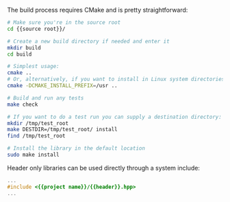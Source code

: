 The build process requires CMake and is pretty straightforward:

```bash
# Make sure you're in the source root
cd {{source root}}/

# Create a new build directory if needed and enter it
mkdir build
cd build

# Simplest usage:
cmake ..
# Or, alternatively, if you want to install in Linux system directories:
cmake -DCMAKE_INSTALL_PREFIX=/usr ..

# Build and run any tests
make check

# If you want to do a test run you can supply a destination directory:
mkdir /tmp/test_root
make DESTDIR=/tmp/test_root/ install
find /tmp/test_root

# Install the library in the default location
sudo make install
```

Header only libraries can be used directly through a system include:

```C++
...
#include <{{project name}}/{{header}}.hpp>
...
```
